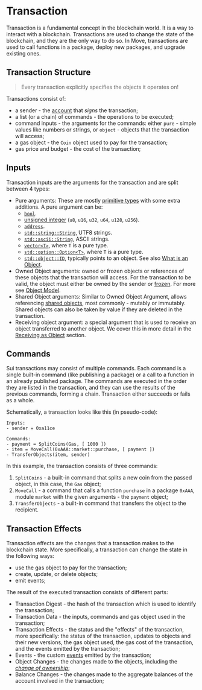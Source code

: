 # Transaction

Transaction is a fundamental concept in the blockchain world. It is a way to interact with a
blockchain. Transactions are used to change the state of the blockchain, and they are the only way
to do so. In Move, transactions are used to call functions in a package, deploy new packages, and
upgrade existing ones.

<!--

- how user interacts with a program
    - mention public functions
    - give a concept of an entry / public function without getting into details
    - mention that functions are called in transactions
    - mention that transactions are sent by accounts
    - every transaction specifies object it operates on

 -->

## Transaction Structure

> Every transaction explicitly specifies the objects it operates on!

Transactions consist of:

- a sender - the [account](./what-is-an-account.md) that _signs_ the transaction;
- a list (or a chain) of commands - the operations to be executed;
- command inputs - the arguments for the commands: either `pure` - simple values like numbers or
  strings, or `object` - objects that the transaction will access;
- a gas object - the `Coin` object used to pay for the transaction;
- gas price and budget - the cost of the transaction;

## Inputs

Transaction inputs are the arguments for the transaction and are split between 4 types:

- Pure arguments: These are mostly [primitive types](../move-basics/primitive-types.html) with some
  extra additions. A pure argument can be:
  - [`bool`](../move-basics/primitive-types.html#booleans).
  - [unsigned integer](../move-basics/primitive-types.html#integer-types) (`u8`, `u16`, `u32`,
    `u64`, `u128`, `u256`).
  - [`address`](../move-basics/address.html).
  - [`std::string::String`](../move-basics/string.html), UTF8 strings.
  - [`std::ascii::String`](../move-basics/string.html#ascii-strings), ASCII strings.
  - [`vector<T>`](../move-basics/vector.html), where `T` is a pure type.
  - [`std::option::Option<T>`](../move-basics/option.html), where `T` is a pure type.
  - [`std::object::ID`](../storage/uid-and-id.html), typically points to an object. See also
    [What is an Object](../object/object-model.html).
- Owned Object arguments: owned or frozen objects or references of these objects that the
  transaction will access. For the transaction to be valid, the object must either be owned by the
  sender or [frozen](../storage/storage-functions.md#freeze). For more see
  [Object Model](../object/index.html).
- Shared Object arguments: Similar to Owned Object Argument, allows referencing
  [shared objects](../storage/storage-functions.md#share), most commonly - mutably or immutably.
  Shared objects can also be taken by value if they are deleted in the transaction.
- Receiving object argument: a special argument that is used to receive an object transferred to
  another object. We cover this in more detail in the
  [Receiving as Object](../storage/transfer-to-object.html) section.

## Commands

Sui transactions may consist of multiple commands. Each command is a single built-in command (like
publishing a package) or a call to a function in an already published package. The commands are
executed in the order they are listed in the transaction, and they can use the results of the
previous commands, forming a chain. Transaction either succeeds or fails as a whole.

Schematically, a transaction looks like this (in pseudo-code):

```
Inputs:
- sender = 0xa11ce

Commands:
- payment = SplitCoins(Gas, [ 1000 ])
- item = MoveCall(0xAAA::market::purchase, [ payment ])
- TransferObjects(item, sender)
```

In this example, the transaction consists of three commands:

1. `SplitCoins` - a built-in command that splits a new coin from the passed object, in this case,
   the `Gas` object;
2. `MoveCall` - a command that calls a function `purchase` in a package `0xAAA`, module `market`
   with the given arguments - the `payment` object;
3. `TransferObjects` - a built-in command that transfers the object to the recipient.

<!--
> There are multiple different implementations of transaction building, for example
-->

## Transaction Effects

Transaction effects are the changes that a transaction makes to the blockchain state. More
specifically, a transaction can change the state in the following ways:

- use the gas object to pay for the transaction;
- create, update, or delete objects;
- emit events;

The result of the executed transaction consists of different parts:

- Transaction Digest - the hash of the transaction which is used to identify the transaction;
- Transaction Data - the inputs, commands and gas object used in the transaction;
- Transaction Effects - the status and the "effects" of the transaction, more specifically: the
  status of the transaction, updates to objects and their new versions, the gas object used, the gas
  cost of the transaction, and the events emitted by the transaction;
- Events - the custom [events](./../programmability/events.md) emitted by the transaction;
- Object Changes - the changes made to the objects, including the
  [_change of ownership_](../storage/storage-functions.md);
- Balance Changes - the changes made to the aggregate balances of the account involved in the
  transaction;
